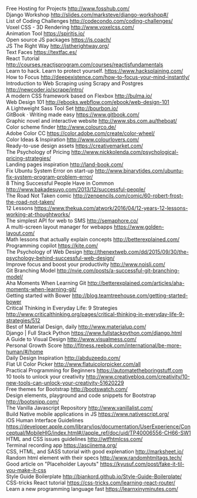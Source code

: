 Free Hosting for Projects http://www.fosshub.com/  
Django Workshop http://slides.com/marksteve/django-workshop#/  
List of Coding Challenges http://codecondo.com/coding-challenges/  
Voxel CSS - 3D Rendering http://www.voxelcss.com/  
Animation Tool https://spiritjs.io/  
Open source JS packages https://js.coach/  
JS The Right Way http://jstherightway.org/  
Text Faces https://textfac.es/  
React Tutorial http://courses.reactjsprogram.com/courses/reactjsfundamentals  
Learn to hack. Learn to protect yourself. https://www.hacksplaining.com/  
How to Focus http://deepexistence.com/how-to-focus-your-mind-instantly/  
Introduction to Web Scraping using Scrapy and Postgres http://newcoder.io/scrape/intro/  
A modern CSS framework based on Flexbox http://bulma.io/  
Web Design 101 http://ebooks.webflow.com/ebook/web-design-101  
A Lightweight Sass Tool Set http://bourbon.io/  
GitBook · Writing made easy https://www.gitbook.com/  
Graphic novel and interactive website http://www.sbs.com.au/theboat/  
Color scheme finder http://www.colourco.de/  
Adobe Color CC https://color.adobe.com/create/color-wheel/  
Color Ideas & Inspiration http://www.colourlovers.com/  
Ready-to-use design assets https://creativemarket.com/  
The Psychology of Pricing http://www.nickkolenda.com/psychological-pricing-strategies/  
Landing pages inspiration http://land-book.com/  
Fix Ubuntu System Error on start-up http://www.binarytides.com/ubuntu-fix-system-program-problem-error/  
8 Thing Successful People Have in Common http://www.bakadesuyo.com/2013/12/successful-people/  
The Road Not Taken comic http://zenpencils.com/comic/60-robert-frost-the-road-not-taken/  
12 Lessons https://www.thekua.com/atwork/2016/04/12-years-12-lessons-working-at-thoughtworks/  
The simplest API for web to SMS http://semaphore.co/  
A multi-screen layout manager for webapps https://www.golden-layout.com/  
Math lessons that actually explain concepts http://betterexplained.com/  
Programming copilot https://kite.com/  
The Psychology of Web Design http://thenextweb.com/dd/2015/09/30/the-psychology-behind-successful-web-design/  
Improve focus and boost your productivity http://www.noisli.com/  
Git Branching Model http://nvie.com/posts/a-successful-git-branching-model/  
Aha Moments When Learning Git http://betterexplained.com/articles/aha-moments-when-learning-git/  
Getting started with Bower http://blog.teamtreehouse.com/getting-started-bower  
Critical Thinking in Everyday Life: 9 Strategies http://www.criticalthinking.org/pages/critical-thinking-in-everyday-life-9-strategies/512  
Best of Material Design, daily http://www.materialup.com/  
Django | Full Stack Python https://www.fullstackpython.com/django.html  
A Guide to Visual Design http://www.visualmess.com/  
Personal Growth Score http://fitness.reebok.com/international/be-more-human/#/home  
Daily Design Inspiration http://abduzeedo.com/  
Flat UI Color Picker http://www.flatuicolorpicker.com/all  
Practical Programming for Beginners https://automatetheboringstuff.com  
10 tools to unlock your creativity http://www.creativebloq.com/creativity/10-new-tools-can-unlock-your-creativity-51620229  
Free themes for Bootstrap http://bootswatch.com/  
Design elements, playground and code snippets for Bootstrap http://bootsnipp.com/  
The Vanilla Javascript Repository http://www.vanillalist.com/  
Build Native mobile applications in JS https://www.nativescript.org/  
iOS Human Interface Guidelines https://developer.apple.com/library/ios/documentation/UserExperience/Conceptual/MobileHIG/index.html#//apple_ref/doc/uid/TP40006556-CH66-SW1  
HTML and CSS issues guidelines http://wtfhtmlcss.com/  
Terminal recording app https://asciinema.org/  
CSS, HTML, and SASS tutorial with good explenation http://marksheet.io/  
Random html element with their specs http://www.randomhtmltags.tech/  
Good article on "Placeholder Layouts" https://kyusuf.com/post/fake-it-til-you-make-it-css  
Style Guide Boilerplate http://bjankord.github.io/Style-Guide-Boilerplate/  
CSS-tricks React tutorial https://css-tricks.com/learning-react-router/  
Learn a new programming language fast https://learnxinyminutes.com/  


